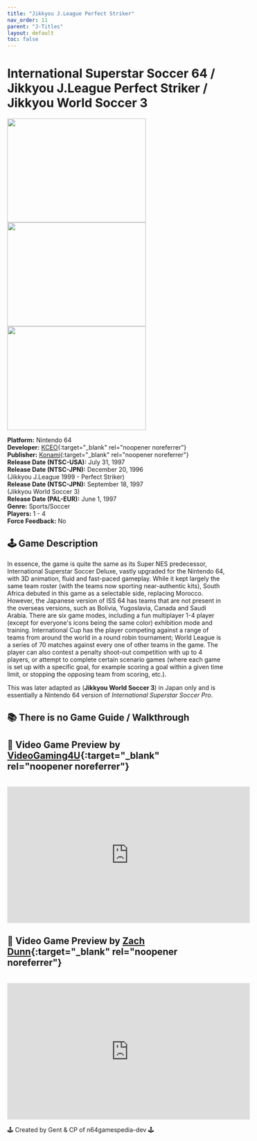 ```yaml
---
title: "Jikkyou J.League Perfect Striker"
nav_order: 11
parent: "J-Titles"
layout: default
toc: false
---
```


# International Superstar Soccer 64 / Jikkyou J.League Perfect Striker / Jikkyou World Soccer 3

<b>
<img src="https://images.launchbox-app.com/d503b597-d94a-4ce6-a507-00e6e0e16700.jpg" alt="" width="320" height="240" />
<img src="https://images.launchbox-app.com/04b79200-5190-43c8-8a62-26f63e49a847.png" alt="" width="320" height="240" />
<img src="https://images.launchbox-app.com//bd42f505-2f01-4309-9175-3d8d44cdb502.png" alt="" width="320" height="240" />
</b>

**Platform:** Nintendo 64  
**Developer:** [KCEO](https://en.wikipedia.org/wiki/Konami#Former_subsidiaries){:target="_blank" rel="noopener noreferrer"}  
**Publisher:** [Konami](https://en.wikipedia.org/wiki/Konami){:target="_blank" rel="noopener noreferrer"}  
**Release Date (NTSC-USA):** July 31, 1997  
**Release Date (NTSC-JPN):** December 20, 1996  
(Jikkyou J.League 1999 - Perfect Striker)  
**Release Date (NTSC-JPN):** September 18, 1997  
(Jikkyou World Soccer 3)  
**Release Date (PAL-EUR):** June 1, 1997  
**Genre:** Sports/Soccer  
**Players:** 1 - 4  
**Force Feedback:** No  

## 🕹️ Game Description
In essence, the game is quite the same as its Super NES predecessor, International Superstar Soccer Deluxe, vastly upgraded for the Nintendo 64, with 3D animation, fluid and fast-paced gameplay. While it kept largely the same team roster (with the teams now sporting near-authentic kits), South Africa debuted in this game as a selectable side, replacing Morocco. However, the Japanese version of ISS 64 has teams that are not present in the overseas versions, such as Bolivia, Yugoslavia, Canada and Saudi Arabia. There are six game modes, including a fun multiplayer 1-4 player (except for everyone's icons being the same color) exhibition mode and training. International Cup has the player competing against a range of teams from around the world in a round robin tournament; World League is a series of 70 matches against every one of other teams in the game. The player can also contest a penalty shoot-out competition with up to 4 players, or attempt to complete certain scenario games (where each game is set up with a specific goal, for example scoring a goal within a given time limit, or stopping the opposing team from scoring, etc.).

This was later adapted as (**Jikkyou World Soccer 3**) in Japan only and is essentially a Nintendo 64 version of *International Superstar Soccer Pro*.

## 📚 There is no Game Guide / Walkthrough

## 🎥 Video Game Preview by [VideoGaming4U](https://www.youtube.com/channel/UCq_f3ep8AuN4DmxansRWNUg){:target="_blank" rel="noopener noreferrer"}
<br />  
<iframe width="560" height="315" src="https://www.youtube.com/embed/fUXu1ms-Bek" title="YouTube video player" frameborder="0" allowfullscreen></iframe>

## 🎥 Video Game Preview by [Zach Dunn](https://www.youtube.com/channel/UC1-Wl7ME-xCOI-77uzYz5Tg){:target="_blank" rel="noopener noreferrer"}
<br />  
<iframe width="560" height="315" src="https://www.youtube.com/embed/WJYkDZ4v6xw" title="YouTube video player" frameborder="0" allowfullscreen></iframe>

🕹️ Created by Gent & CP of n64gamespedia-dev 🕹️  
<!-- Vault Format: n64gamespedia-dev -->  
<!-- Protocol Source: _vault-specs/format-protocol.md -->
